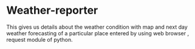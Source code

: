 # Weather-reporter
This gives us details about the weather condition with map and next day weather forecasting of a particular place entered by using web browser , request module of python.
